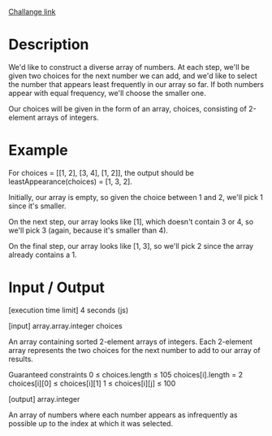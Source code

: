 [Challange link](https://codefights.com/challenge/vvaEwn4NbpLYGMt5G)
# Description
We'd like to construct a diverse array of numbers. At each step, we'll be given two choices for the next number we can add, and we'd like to select the number that appears least frequently in our array so far. If both numbers appear with equal frequency, we'll choose the smaller one.

Our choices will be given in the form of an array, choices, consisting of 2-element arrays of integers.

# Example

For choices = [[1, 2], [3, 4], [1, 2]], the output should be leastAppearance(choices) = [1, 3, 2].

Initially, our array is empty, so given the choice between 1 and 2, we'll pick 1 since it's smaller.

On the next step, our array looks like [1], which doesn't contain 3 or 4, so we'll pick 3 (again, because it's smaller than 4).

On the final step, our array looks like [1, 3], so we'll pick 2 since the array already contains a 1.

# Input / Output

[execution time limit] 4 seconds (js)

[input] array.array.integer choices

An array containing sorted 2-element arrays of integers. Each 2-element array represents the two choices for the next number to add to our array of results.

Guaranteed constraints
0 ≤ choices.length ≤ 105
choices[i].length = 2
choices[i][0] ≤ choices[i][1]
1 ≤ choices[i][j] ≤ 100

[output] array.integer

An array of numbers where each number appears as infrequently as possible up to the index at which it was selected.